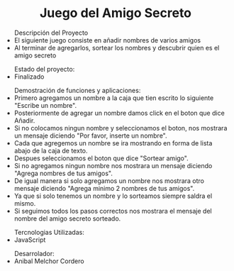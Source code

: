 <h1 align="center"> Juego del Amigo Secreto </h1>

<ul>Descripción del Proyecto 
    <li>El siguiente juego consiste en añadir nombres de varios amigos</li>
    <li>Al terminar de agregarlos, sortear los nombres y descubrir quien es el amigo secreto</li>
</ul>

<ul>Estado del proyecto:
    <li>Finalizado</li>
</ul>

<ul>Demostración de funciones y aplicaciones:
    <li>Primero agregamos un nombre a la caja que tien escrito lo siguiente "Escribe un nombre".</li>
    <li>Posteriormente de agregar un nombre damos click en el boton que dice Añadir.</li>
    <li>Si no colocamos ningun nombre y seleccionamos el boton, nos mostrara un mensaje diciendo "Por favor, inserte un nombre".</li>
    <li>Cada que agregemos un nombre se ira mostrando en forma de lista abajo de la caja de texto.</li>
    <li>Despues seleccionamos el boton que dice "Sortear amigo".</li>
    <li>Si no agregamos ningun nombre nos mostrara un mensaje diciendo "Agrega nombres de tus amigos".</li>
    <li>De igual manera si solo agregamos un nombre nos mostrara otro mensaje diciendo "Agrega minimo 2 nombres de tus amigos".</li>
    <li>Ya que si solo tenemos un nombre y lo sorteamos siempre saldra el mismo.</li>
    <li>Si seguimos todos los pasos correctos nos mostrara el mensaje del nombre del amigo secreto sorteado.</li>
</ul>

<ul>Tercnologias Utilizadas:
    <li>JavaScript</li>
</ul>

<ul>Desarrolador:
    <li>Anibal Melchor Cordero</li>
</ul>
